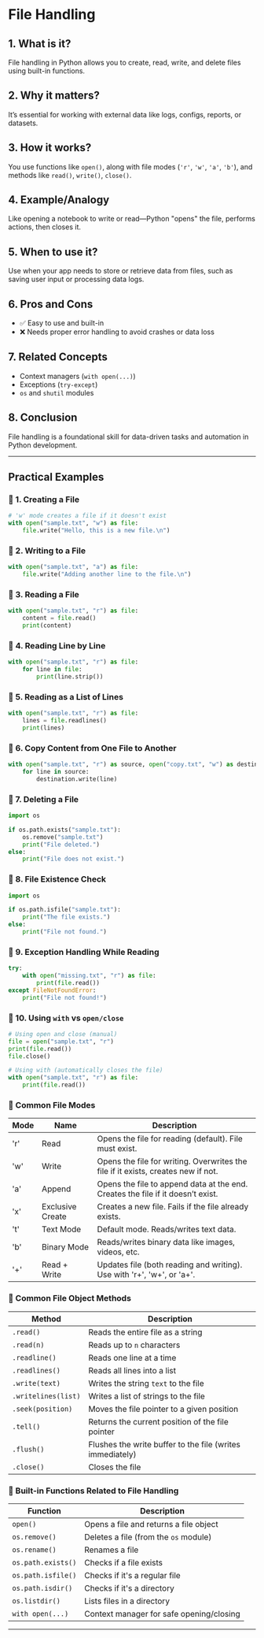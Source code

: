 # File Handling

## 1. What is it?  
File handling in Python allows you to create, read, write, and delete files using built-in functions.

## 2. Why it matters?  
It’s essential for working with external data like logs, configs, reports, or datasets.

## 3. How it works?  
You use functions like `open()`, along with file modes (`'r'`, `'w'`, `'a'`, `'b'`), and methods like `read()`, `write()`, `close()`.

## 4. Example/Analogy  
Like opening a notebook to write or read—Python "opens" the file, performs actions, then closes it.

## 5. When to use it?  
Use when your app needs to store or retrieve data from files, such as saving user input or processing data logs.

## 6. Pros and Cons  
- ✅ Easy to use and built-in  
- ❌ Needs proper error handling to avoid crashes or data loss  

## 7. Related Concepts  
- Context managers (`with open(...)`)  
- Exceptions (`try-except`)  
- `os` and `shutil` modules  

## 8. Conclusion  
File handling is a foundational skill for data-driven tasks and automation in Python development.

---

## Practical Examples 

### 🔹 1. Creating a File
```python
# 'w' mode creates a file if it doesn't exist
with open("sample.txt", "w") as file:
    file.write("Hello, this is a new file.\n")
```

### 🔹 2. Writing to a File
```python
with open("sample.txt", "a") as file:
    file.write("Adding another line to the file.\n")
```

### 🔹 3. Reading a File
```python
with open("sample.txt", "r") as file:
    content = file.read()
    print(content)
```

### 🔹 4. Reading Line by Line
```python
with open("sample.txt", "r") as file:
    for line in file:
        print(line.strip())
```

### 🔹 5. Reading as a List of Lines
```python
with open("sample.txt", "r") as file:
    lines = file.readlines()
    print(lines)
```

### 🔹 6. Copy Content from One File to Another
```python
with open("sample.txt", "r") as source, open("copy.txt", "w") as destination:
    for line in source:
        destination.write(line)
```

### 🔹 7. Deleting a File
```python
import os

if os.path.exists("sample.txt"):
    os.remove("sample.txt")
    print("File deleted.")
else:
    print("File does not exist.")
```

### 🔹 8. File Existence Check
```python
import os

if os.path.isfile("sample.txt"):
    print("The file exists.")
else:
    print("File not found.")
```

### 🔹 9. Exception Handling While Reading
```python
try:
    with open("missing.txt", "r") as file:
        print(file.read())
except FileNotFoundError:
    print("File not found!")
```

### 🔹 10. Using `with` vs `open/close`
```python
# Using open and close (manual)
file = open("sample.txt", "r")
print(file.read())
file.close()

# Using with (automatically closes the file)
with open("sample.txt", "r") as file:
    print(file.read())
```

### 🔹 Common File Modes

| Mode | Name               | Description                                                                 |
|------|--------------------|-----------------------------------------------------------------------------|
| 'r'  | Read               | Opens the file for reading (default). File must exist.                     |
| 'w'  | Write              | Opens the file for writing. Overwrites the file if it exists, creates new if not. |
| 'a'  | Append             | Opens the file to append data at the end. Creates the file if it doesn’t exist. |
| 'x'  | Exclusive Create   | Creates a new file. Fails if the file already exists.                      |
| 't'  | Text Mode          | Default mode. Reads/writes text data.                                      |
| 'b'  | Binary Mode        | Reads/writes binary data like images, videos, etc.                        |
| '+'  | Read + Write       | Updates file (both reading and writing). Use with 'r+', 'w+', or 'a+'.     |

### 🔹 Common File Object Methods

| Method          | Description                                                   |
|------------------|---------------------------------------------------------------|
| `.read()`        | Reads the entire file as a string                             |
| `.read(n)`       | Reads up to `n` characters                                    |
| `.readline()`    | Reads one line at a time                                      |
| `.readlines()`   | Reads all lines into a list                                   |
| `.write(text)`   | Writes the string `text` to the file                          |
| `.writelines(list)` | Writes a list of strings to the file                       |
| `.seek(position)` | Moves the file pointer to a given position                   |
| `.tell()`        | Returns the current position of the file pointer              |
| `.flush()`       | Flushes the write buffer to the file (writes immediately)     |
| `.close()`       | Closes the file                                               |

### 🔹 Built-in Functions Related to File Handling

| Function            | Description                                                |
|----------------------|------------------------------------------------------------|
| `open()`            | Opens a file and returns a file object                     |
| `os.remove()`       | Deletes a file (from the `os` module)                      |
| `os.rename()`       | Renames a file                                             |
| `os.path.exists()`  | Checks if a file exists                                    |
| `os.path.isfile()`  | Checks if it's a regular file                              |
| `os.path.isdir()`   | Checks if it's a directory                                 |
| `os.listdir()`      | Lists files in a directory                                 |
| `with open(...)`    | Context manager for safe opening/closing                   |

---